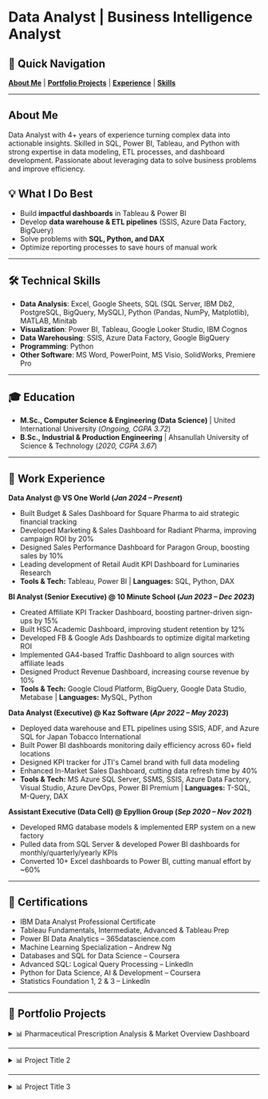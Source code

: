# Data Analyst | Business Intelligence Analyst

## 🔀 Quick Navigation
[**About Me**](#about-me) | [**Portfolio Projects**](#portfolio-projects) | [**Experience**](#-work-experience) | [**Skills**](#-technical-skills)

---

## About Me
Data Analyst with 4+ years of experience turning complex data into actionable insights. Skilled in SQL, Power BI, Tableau, and Python with strong expertise in data modeling, ETL processes, and dashboard development. Passionate about leveraging data to solve business problems and improve efficiency.

## 💡 What I Do Best
- Build **impactful dashboards** in Tableau & Power BI  
- Develop **data warehouse & ETL pipelines** (SSIS, Azure Data Factory, BigQuery)  
- Solve problems with **SQL, Python, and DAX**  
- Optimize reporting processes to save hours of manual work  

---

## 🛠️ Technical Skills
- **Data Analysis**: Excel, Google Sheets, SQL (SQL Server, IBM Db2, PostgreSQL, BigQuery, MySQL), Python (Pandas, NumPy, Matplotlib), MATLAB, Minitab  
- **Visualization**: Power BI, Tableau, Google Looker Studio, IBM Cognos  
- **Data Warehousing**: SSIS, Azure Data Factory, Google BigQuery  
- **Programming**: Python  
- **Other Software**: MS Word, PowerPoint, MS Visio, SolidWorks, Premiere Pro  

---

## 🎓 Education
- **M.Sc., Computer Science & Engineering (Data Science)** | United International University (_Ongoing, CGPA 3.72_)  
- **B.Sc., Industrial & Production Engineering** | Ahsanullah University of Science & Technology (_2020, CGPA 3.67_)  

---

## 💼 Work Experience

**Data Analyst @ VS One World (_Jan 2024 – Present_)**  
- Built Budget & Sales Dashboard for Square Pharma to aid strategic financial tracking  
- Developed Marketing & Sales Dashboard for Radiant Pharma, improving campaign ROI by 20%  
- Designed Sales Performance Dashboard for Paragon Group, boosting sales by 10%  
- Leading development of Retail Audit KPI Dashboard for Luminaries Research  
- **Tools & Tech:** Tableau, Power BI | **Languages:** SQL, Python, DAX  

**BI Analyst (Senior Executive) @ 10 Minute School (_Jun 2023 – Dec 2023_)**  
- Created Affiliate KPI Tracker Dashboard, boosting partner-driven sign-ups by 15%  
- Built HSC Academic Dashboard, improving student retention by 12%  
- Developed FB & Google Ads Dashboards to optimize digital marketing ROI  
- Implemented GA4-based Traffic Dashboard to align sources with affiliate leads  
- Designed Product Revenue Dashboard, increasing course revenue by 10%  
- **Tools & Tech:** Google Cloud Platform, BigQuery, Google Data Studio, Metabase | **Languages:** MySQL, Python  

**Data Analyst (Executive) @ Kaz Software (_Apr 2022 – May 2023_)**  
- Deployed data warehouse and ETL pipelines using SSIS, ADF, and Azure SQL for Japan Tobacco International  
- Built Power BI dashboards monitoring daily efficiency across 60+ field locations  
- Designed KPI tracker for JTI's Camel brand with full data modeling  
- Enhanced In-Market Sales Dashboard, cutting data refresh time by 40%  
- **Tools & Tech:** MS Azure SQL Server, SSMS, SSIS, Azure Data Factory, Visual Studio, Azure DevOps, Power BI Premium | **Languages:** T-SQL, M-Query, DAX  

**Assistant Executive (Data Cell) @ Epyllion Group (_Sep 2020 – Nov 2021_)**  
- Developed RMG database models & implemented ERP system on a new factory  
- Pulled data from SQL Server & developed Power BI dashboards for monthly/quarterly/yearly KPIs  
- Converted 10+ Excel dashboards to Power BI, cutting manual effort by ~60%  

---

## 📜 Certifications
- IBM Data Analyst Professional Certificate  
- Tableau Fundamentals, Intermediate, Advanced & Tableau Prep  
- Power BI Data Analytics – 365datascience.com  
- Machine Learning Specialization – Andrew Ng  
- Databases and SQL for Data Science – Coursera  
- Advanced SQL: Logical Query Processing – LinkedIn  
- Python for Data Science, AI & Development – Coursera  
- Statistics Foundation 1, 2 & 3 – LinkedIn  

---

## 📂 Portfolio Projects  

<details>
  <summary>📊 Pharmaceutical Prescription Analysis & Market Overview Dashboard</summary>

  <img src="images/Analysis.png" alt="Project Preview" width="250" height="400"/>  

  **Domain:** Pharma Analytics | **Region:** Bangladesh  

  **Summary:**  
  Developed a comprehensive, interactive dashboard for analyzing prescription trends and market dynamics in the pharmaceutical sector of Bangladesh. The multi-page report enables stakeholders to monitor market share, brand performance, prescriber behavior, competitor benchmarking, and untapped market opportunities—all within a single, unified platform.  

  **Business Value Delivered:**  
  - Enabled granular prescription tracking from national level to individual doctor level  
  - Facilitated competitive benchmarking by product, geography, and specialty  
  - Identified white-space markets and brand placement opportunities  
  - Supported strategic planning and targeting for medical reps and marketing teams  

  **Links:** [View Dashboard](https://tinyurl.com/y7n376yy) | [View Code](github_repo_link_here)  

</details>

---

<details>
  <summary>📊 Project Title 2</summary>

  <img src="image_link_here" alt="Project Preview" width="650" height="350"/>  

  **Description:** Short paragraph describing the project purpose, dataset, techniques used, and results.  

  **Links:** [View Dashboard](dashboard_link_here) | [View Code](github_repo_link_here)  

</details>

---

<details>
  <summary>📊 Project Title 3</summary>

  <img src="image_link_here" alt="Project Preview" width="650" height="350"/>  

  **Description:** Short paragraph describing the project purpose, dataset, techniques used, and results.  

  **Links:** [View Dashboard](dashboard_link_here) | [View Code](github_repo_link_here)  

</details>
